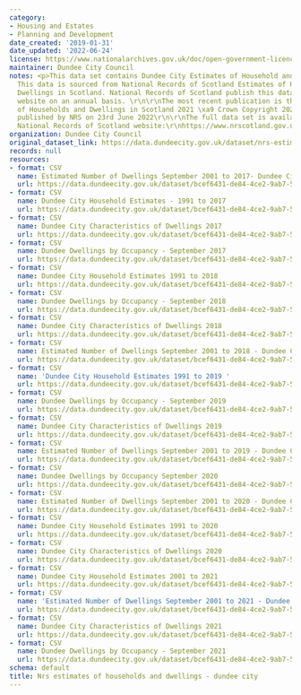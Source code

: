 ```yaml
---
category:
- Housing and Estates
- Planning and Development
date_created: '2019-01-31'
date_updated: '2022-06-24'
license: https://www.nationalarchives.gov.uk/doc/open-government-licence/version/3/
maintainer: Dundee City Council
notes: <p>This data set contains Dundee City Estimates of Household and Dwellings.
  This data is sourced from National Records of Scotland Estimates of Households and
  Dwellings in Scotland. National Records of Scotland publish this data set on their
  website on an annual basis. \r\n\r\nThe most recent publication is the NRS Estimates
  of Households and Dwellings in Scotland 2021 \xa9 Crown Copyright 2022 which was
  published by NRS on 23rd June 2022\r\n\r\nThe full data set is available on the
  National Records of Scotland website:\r\nhttps://www.nrscotland.gov.uk/statistics-and-data/statistics/statistics-by-theme/households/household-estimates/2021</p>
organization: Dundee City Council
original_dataset_link: https://data.dundeecity.gov.uk/dataset/nrs-estimates-of-households-and-dwellings
records: null
resources:
- format: CSV
  name: Estimated Number of Dwellings September 2001 to 2017- Dundee City
  url: https://data.dundeecity.gov.uk/dataset/bcef6431-de84-4ce2-9ab7-57f2445f129f/resource/3b02d85b-344b-472a-ae54-77353a9b42d5/download/dundee_dwelling_estimates.csv
- format: CSV
  name: Dundee City Household Estimates - 1991 to 2017
  url: https://data.dundeecity.gov.uk/dataset/bcef6431-de84-4ce2-9ab7-57f2445f129f/resource/cb7fe0a3-1422-4662-a8c1-f4bd77192c42/download/dundee_household_estimates.csv
- format: CSV
  name: Dundee City Characteristics of Dwellings 2017
  url: https://data.dundeecity.gov.uk/dataset/bcef6431-de84-4ce2-9ab7-57f2445f129f/resource/f5e1f70a-3245-49cf-af2a-bc1472c8f95f/download/dwelling_17.csv
- format: CSV
  name: Dundee Dwellings by Occupancy - September 2017
  url: https://data.dundeecity.gov.uk/dataset/bcef6431-de84-4ce2-9ab7-57f2445f129f/resource/08a47350-2207-41df-a6bf-a53d96530a4b/download/dwelling_occupsept17.csv
- format: CSV
  name: Dundee City Household Estimates 1991 to 2018
  url: https://data.dundeecity.gov.uk/dataset/bcef6431-de84-4ce2-9ab7-57f2445f129f/resource/987c4747-2e9e-4543-9a7e-c859f627b325/download/household_estimates_1991_2018_dundee_city.csv
- format: CSV
  name: Dundee Dwellings by Occupancy - September 2018
  url: https://data.dundeecity.gov.uk/dataset/bcef6431-de84-4ce2-9ab7-57f2445f129f/resource/f1246263-4390-4992-a483-0d91156d282f/download/2018_dundee_dwellings_occupancy.csv
- format: CSV
  name: Dundee City Characteristics of Dwellings 2018
  url: https://data.dundeecity.gov.uk/dataset/bcef6431-de84-4ce2-9ab7-57f2445f129f/resource/e271fd72-2a34-4b23-9f07-6c093cdc2f63/download/characteristics_dwellings_2018.csv
- format: CSV
  name: Estimated Number of Dwellings September 2001 to 2018 - Dundee City
  url: https://data.dundeecity.gov.uk/dataset/bcef6431-de84-4ce2-9ab7-57f2445f129f/resource/a4d377f5-cbd0-41a3-9933-4bde306b6440/download/dwellings_2001_2018.csv
- format: CSV
  name: 'Dundee City Household Estimates 1991 to 2019 '
  url: https://data.dundeecity.gov.uk/dataset/bcef6431-de84-4ce2-9ab7-57f2445f129f/resource/7fca0285-8fb9-490e-a58d-8e1b8f61f4f8/download/hhold_estimates_2019.csv
- format: CSV
  name: Dundee Dwellings by Occupancy - September 2019
  url: https://data.dundeecity.gov.uk/dataset/bcef6431-de84-4ce2-9ab7-57f2445f129f/resource/1d16500e-1849-4c50-b941-32b8cf3a120d/download/2019_dundee_dwelling_occupancy.csv
- format: CSV
  name: Dundee City Characteristics of Dwellings 2019
  url: https://data.dundeecity.gov.uk/dataset/bcef6431-de84-4ce2-9ab7-57f2445f129f/resource/3fc6d2c2-55ae-4e0f-a720-234285883434/download/dundee_characteristics_2019.csv
- format: CSV
  name: Estimated Number of Dwellings September 2001 to 2019 - Dundee City
  url: https://data.dundeecity.gov.uk/dataset/bcef6431-de84-4ce2-9ab7-57f2445f129f/resource/280d6601-4106-4c7e-a69b-f34410c66176/download/dundee_dwellings_estimates_2019.csv
- format: CSV
  name: Dundee Dwellings by Occupancy September 2020
  url: https://data.dundeecity.gov.uk/dataset/bcef6431-de84-4ce2-9ab7-57f2445f129f/resource/e0ab9e34-be35-4290-84e8-0a485b05bfda/download/2020_dwellings_occupancy_dundeec.csv
- format: CSV
  name: Estimated Number of Dwellings September 2001 to 2020 - Dundee City
  url: https://data.dundeecity.gov.uk/dataset/bcef6431-de84-4ce2-9ab7-57f2445f129f/resource/228718d2-6e0c-4df5-9ffa-3511383bce94/download/2020_dwelling_estimates_dundee.csv
- format: CSV
  name: Dundee City Household Estimates 1991 to 2020
  url: https://data.dundeecity.gov.uk/dataset/bcef6431-de84-4ce2-9ab7-57f2445f129f/resource/b7a6e3e9-42a6-46bc-8816-d003846f9ee0/download/nrs_2020_hhold_estimates.csv
- format: CSV
  name: Dundee City Characteristics of Dwellings 2020
  url: https://data.dundeecity.gov.uk/dataset/bcef6431-de84-4ce2-9ab7-57f2445f129f/resource/0385ce11-41be-4cfe-a3f8-3ffec8749f11/download/2020_dwelling_characteristics.csv
- format: CSV
  name: Dundee City Household Estimates 2001 to 2021
  url: https://data.dundeecity.gov.uk/dataset/bcef6431-de84-4ce2-9ab7-57f2445f129f/resource/ec2b522c-752c-44c4-9d01-cce236cd03a3/download/nrs_dundee_hh_estimates_2001_2021.csv
- format: CSV
  name: 'Estimated Number of Dwellings September 2001 to 2021 - Dundee City '
  url: https://data.dundeecity.gov.uk/dataset/bcef6431-de84-4ce2-9ab7-57f2445f129f/resource/37fffe9e-48ea-4a2b-ad6d-77cc00aa2b16/download/nrs_dwell_estimates_dundee_2001_2021.csv
- format: CSV
  name: Dundee City Characteristics of Dwellings 2021
  url: https://data.dundeecity.gov.uk/dataset/bcef6431-de84-4ce2-9ab7-57f2445f129f/resource/35e2d246-1354-4e6c-9843-afbf0f0c93f5/download/nrs_characteristics_dwellings_dec2021.csv
- format: CSV
  name: Dundee Dwellings by Occupancy - September 2021
  url: https://data.dundeecity.gov.uk/dataset/bcef6431-de84-4ce2-9ab7-57f2445f129f/resource/0f42068c-6ad1-4827-a459-2d69cbc900e9/download/dundee_dwellings_occupancy_sept21.csv
schema: default
title: Nrs estimates of households and dwellings - dundee city
---
```

